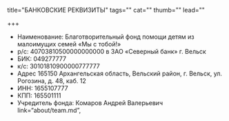 title="БАНКОВСКИЕ РЕКВИЗИТЫ"
tags=""
cat=""
thumb=""
lead=""

+++

<ul>
<li>Наименование: Благотворительный фонд помощи детям из малоимущих семей «Мы с тобой!»</li>
<li>р/с: 40703810500000000000 в ЗАО «Северный банк» г. Вельск</li>
<li>БИК: 049277777</li>
<li>к/с: 30101810900000777777</li>
<li>Адрес 165150 Архангельская область, Вельский район, г. Вельск, ул. Рогозина, д. 48, каб. 12</li>
<li>ИНН: 1655107777 </li>
<li>КПП: 165501111</li>
<li>Учредитель фонда: Комаров Андрей Валерьевич</li> link=“about/team.md”,
</ul>


